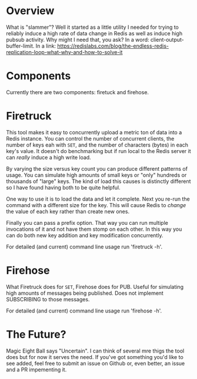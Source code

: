 # Overview

What is "slammer"? Well it started as a little utility I needed for trying to
reliably induce a high rate of data change in Redis as well as induce high
pubsub activity. Why might I need that, you ask? In a word:
client-output-buffer-limit. In a link:  https://redislabs.com/blog/the-endless-redis-replication-loop-what-why-and-how-to-solve-it


# Components

Currently there are two components: firetuck and firehose.


# Firetruck

This tool makes it easy to concurrently upload a metric ton of data into a
Redis instance. You can control the number of concurrent clients, the number of
keys eah with `SET`, and the number of characters (bytes) in each key's value.
It doesn't do benchmarking but if run local to the Redis server it can *really*
induce a high write load.

By varying the size versus key count you can produce different patterns of
usage. You can simulate high amounts of small keys or "only" hundreds or
thousands of "large" keys. The kind of load this causes is distinctly different
so I have found having both to be quite helpful.


One way to use it is to load the data and let it complete. Next you re-run the
command with a different size for the key. This will cause Redis to *change*
the value of each key rather than create new ones.

Finally you can pass a prefix option. That way you can run multiple invocations
of it and not have them stomp on each other. In this way you can do both new
key addition and key modification concurrently.

For detailed (and current) command line usage run 'firetruck -h'.


# Firehose

What Firetruck does for `SET`, Firehose does for PUB. Useful for simulating
high amounts of messages being published. Does not implement SUBSCRIBING to
those messages.

For detailed (and current) command line usage run 'firehose -h'.


# The Future?

Magic Eight Ball says "Uncertain". I can think of several mre thigs the tool
does but for now it serves the need. If you've got something you'd like to see
added, feel free to submit an issue on Github or, even better, an issue and a
PR impementing it.
